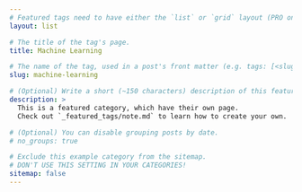 ```yaml
---
# Featured tags need to have either the `list` or `grid` layout (PRO only).
layout: list

# The title of the tag's page.
title: Machine Learning

# The name of the tag, used in a post's front matter (e.g. tags: [<slug>]).
slug: machine-learning

# (Optional) Write a short (~150 characters) description of this featured tag.
description: >
  This is a featured category, which have their own page.
  Check out `_featured_tags/note.md` to learn how to create your own.

# (Optional) You can disable grouping posts by date.
# no_groups: true

# Exclude this example category from the sitemap.
# DON'T USE THIS SETTING IN YOUR CATEGORIES!
sitemap: false
---
```

